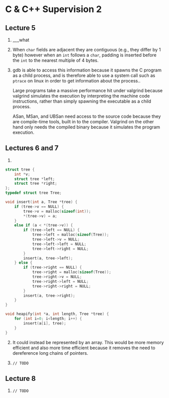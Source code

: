 # C & C++ Supervision 2

## Lecture 5

1. 
    ,,,,,what

2. 
    When `char` fields are adjacent they are contiguous (e.g., they differ by 1 byte) however when an `int` follows a `char`, padding is inserted before the `int` to the nearest multiple of 4 bytes.

3. 
    gdb is able to access this information because it spawns the C program as a child process, and is therefore able to use a system call such as `ptrace` on linux in order to get information about the process..

    Large programs take a massive performance hit under valgrind because valgrind simulates the execution by interpreting the machine code instructions, rather than simply spawning the executable as a child process.

    ASan, MSan, and UBSan need access to the source code because they are compile-time tools, built in to the compiler. Valgrind on the other hand only needs the compiled binary because it simulates the program execution.

## Lectures 6 and 7

1. 

```c
struct tree {
    int *v;
    struct tree *left;
    struct tree *right;
};
typedef struct tree Tree;

void insert(int a, Tree *tree) {
    if (tree->v == NULL) {
        tree->v = malloc(sizeof(int));
        *(tree->v) = a;
    }
    else if (a < *(tree->v)) {
        if (tree->left == NULL) {
            tree->left = malloc(sizeof(Tree));
            tree->left->v = NULL;
            tree->left->left = NULL;
            tree->left->right = NULL;
        }
        insert(a, tree->left);
    } else {
        if (tree->right == NULL) {
            tree->right = malloc(sizeof(Tree));
            tree->right->v = NULL;
            tree->right->left = NULL;
            tree->right->right = NULL;
        }
        insert(a, tree->right);
    }
}

void heapify(int *a, int length, Tree *tree) {
    for (int i=0; i<length; i++) {
        insert(a[i], tree);
    }
}
```

2. 
    It could instead be represented by an array. This would be more memory efficient and also more time efficient because it removes the need to dereference long chains of pointers.

3. 
    `// TODO`

## Lecture 8

1. `// TODO`